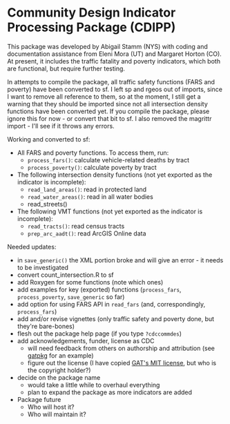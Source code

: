 # Community Design Indicator Processing Package (CDIPP)

This package was developed by Abigail Stamm (NYS) with coding and documentation assistance from Eleni Mora (UT) and Margaret Horton (CO). At present, it includes the traffic fatality and poverty indicators, which both are functional, but require further testing. 

In attempts to compile the package, all traffic safety functions (FARS and poverty) have been converted to sf. I left sp and rgeos out of imports, since I want to remove all reference to them, so at the moment, I still get a warning that they should be imported since not all intersection density functions have been converted yet. If you compile the package, please ignore this for now - or convert that bit to sf. I also removed the magrittr import - I'll see if it throws any errors.

Working and converted to sf:

* All FARS and poverty functions. To access them, run:
    * `process_fars()`: calculate vehicle-related deaths by tract
    * `process_poverty()`: calculate poverty by tract
* The following intersection density functions (not yet exported as the indicator is incomplete):
    * `read_land_areas()`: read in protected land
    * `read_water_areas()`: read in all water bodies
    * read_streets()
* The following VMT functions (not yet exported as the indicator is incomplete):
    * `read_tracts()`: read census tracts
    * `prep_arc_aadt()`: read ArcGIS Online data

Needed updates:

* in `save_generic()` the XML portion broke and will give an error - it needs to be investigated
* convert count_intersection.R to sf
* add Roxygen for some functions (note which ones)
* add examples for key (exported) functions (`process_fars`, `process_poverty`, `save_generic` so far)
* add option for using FARS API in `read_fars` (and, correspondingly, `process_fars`)
* add and/or revise vignettes (only traffic safety and poverty done, but they're bare-bones)
* flesh out the package help page (if you type `?cdccommdes`)
* add acknowledgements, funder, license as CDC
    * will need feedback from others on authorship and attribution (see [gatpkg](https://ajstamm.github.io/gatpkg/docs/dev/reference/gatpkg.html) for an example)
    * figure out the license (I have copied [GAT's MIT license](https://github.com/ajstamm/gatpkg/blob/master/LICENSE), but who is the copyright holder?)
* decide on the package name 
    * would take a little while to overhaul everything
    * plan to expand the package as more indicators are added
* Package future
    * Who will host it?
    * Who will maintain it?



